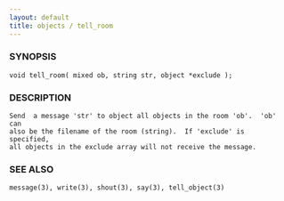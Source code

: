 ```yaml
---
layout: default
title: objects / tell_room
---
```






### SYNOPSIS
    void tell_room( mixed ob, string str, object *exclude );


### DESCRIPTION
    Send  a message 'str' to object all objects in the room 'ob'.  'ob' can
    also be the filename of the room (string).  If 'exclude' is  specified,
    all objects in the exclude array will not receive the message.


### SEE ALSO
    message(3), write(3), shout(3), say(3), tell_object(3)



